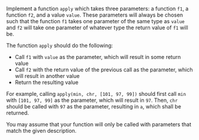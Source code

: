 Implement a function `apply` which takes three parameters: a function `f1`, a function `f2`, and a value `value`. These parameters will always be chosen such that the function `f1` takes one parameter of the same type as `value` and `f2` will take one parameter of whatever type the return value of `f1` will be.

The function `apply` should do the following:

 * Call `f1` with `value` as the parameter, which will result in some return value
 * Call `f2` with the return value of the previous call as the parameter, which will result in another value
 * Return the resulting value

For example, calling `apply(min, chr, [101, 97, 99])` should first call `min` with `[101, 97, 99]` as the parameter, which will result in `97`. Then, `chr` should be called with `97` as the parameter, resulting in `a`, which shall be returned.

You may assume that your function will only be called with parameters that match the given description.
